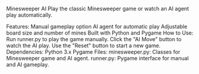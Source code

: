Minesweeper AI
Play the classic Minesweeper game or watch an AI agent play automatically.

Features:
Manual gameplay option
AI agent for automatic play
Adjustable board size and number of mines
Built with Python and Pygame
How to Use:
Run runner.py to play the game manually.
Click the "AI Move" button to watch the AI play.
Use the "Reset" button to start a new game.
Dependencies:
Python 3.x
Pygame
Files:
minesweeper.py: Classes for Minesweeper game and AI agent.
runner.py: Pygame interface for manual and AI gameplay.
